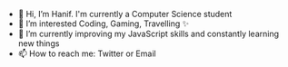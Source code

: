 - 👋 Hi, I’m Hanif. I'm currently a Computer Science student
- 👀 I’m interested Coding, Gaming, Travelling ✨
- 🌱 I’m currently improving my JavaScript skills and constantly learning new things
- 📫 How to reach me: Twitter or Email

<!---
1Hanif1/1Hanif1 is a ✨ special ✨ repository because its `README.md` (this file) appears on your GitHub profile.
You can click the Preview link to take a look at your changes.
--->
